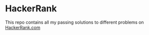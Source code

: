 # HackerRank
This repo contains all my passing solutions to different problems on [HackerRank.com](https://www.hackerrank.com/)
